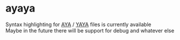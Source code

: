 # ayaya  
Syntax highlighting for [AYA](http://umeici.onjn.jp/) / [YAYA](https://github.com/ponapalt/yaya-shiori) files is currently available  
Maybe in the future there will be support for debug and whatever else  
